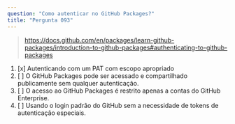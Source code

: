 ```yaml
---
question: "Como autenticar no GitHub Packages?"
title: "Pergunta 093"
---
```


> https://docs.github.com/en/packages/learn-github-packages/introduction-to-github-packages#authenticating-to-github-packages
1. [x] Autenticando com um PAT com escopo apropriado
1. [ ] O GitHub Packages pode ser acessado e compartilhado publicamente sem qualquer autenticação.
1. [ ] O acesso ao GitHub Packages é restrito apenas a contas do GitHub Enterprise.
1. [ ] Usando o login padrão do GitHub sem a necessidade de tokens de autenticação especiais.
